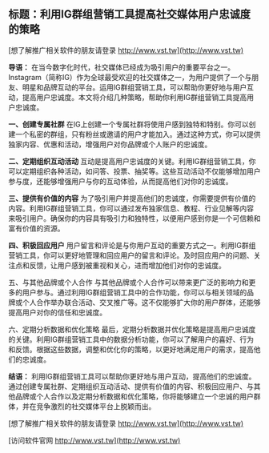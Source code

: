 ## **标题：利用IG群组营销工具提高社交媒体用户忠诚度的策略**

[想了解推广相关软件的朋友请登录 http://www.vst.tw](http://www.vst.tw)

**导语：**
在当今数字化时代，社交媒体已经成为吸引用户的重要平台之一。Instagram（简称IG）作为全球最受欢迎的社交媒体之一，为用户提供了一个与朋友、明星和品牌互动的平台。运用IG群组营销工具，可以帮助你更好地与用户互动，提高用户忠诚度。本文将介绍几种策略，帮助你利用IG群组营销工具提高用户忠诚度。

**一、创建专属社群**
在IG上创建一个专属社群将使用户感到独特和特别。你可以创建一个私密的群组，只有粉丝或邀请的用户才能加入。通过这种方式，你可以提供独家内容、优惠和活动，增强用户对你品牌或个人账户的忠诚度。

**二、定期组织互动活动**
互动是提高用户忠诚度的关键。利用IG群组营销工具，你可以定期组织各种活动，如问答、投票、抽奖等。这些互动活动不仅能够增加用户参与度，还能够增强用户与你的互动体验，从而提高他们对你的忠诚度。

**三、提供有价值的内容**
为了吸引用户并提高他们的忠诚度，你需要提供有价值的内容。利用IG群组营销工具，你可以通过发布独家信息、教程、行业见解等内容来吸引用户。确保你的内容具有吸引力和独特性，以便用户感到你是一个可信赖和富有价值的资源。

**四、积极回应用户**
用户留言和评论是与你用户互动的重要方式之一。利用IG群组营销工具，你可以更好地管理和回应用户的留言和评论。及时回应用户的问题、关注点和反馈，让用户感到被重视和关心，进而增加他们对你的忠诚度。

五、与其他品牌或个人合作
与其他品牌或个人合作可以带来更广泛的影响力和更多的用户参与。通过利用IG群组营销工具中的合作功能，你可以与相关领域的品牌或个人合作举办联合活动、交叉推广等。这不仅能够扩大你的用户群体，还能够提高用户对你的信任和忠诚度。

六、定期分析数据和优化策略
最后，定期分析数据并优化策略是提高用户忠诚度的关键。利用IG群组营销工具中的数据分析功能，你可以了解用户的喜好、行为和反馈。根据这些数据，调整和优化你的策略，以更好地满足用户的需求，提高他们的忠诚度。

**结语：**
利用IG群组营销工具可以帮助你更好地与用户互动，提高他们的忠诚度。通过创建专属社群、定期组织互动活动、提供有价值的内容、积极回应用户、与其他品牌或个人合作以及定期分析数据和优化策略，你将能够建立一个忠诚的用户群体，并在竞争激烈的社交媒体平台上脱颖而出。

[想了解推广相关软件的朋友请登录 http://www.vst.tw](http://www.vst.tw)


[访问软件官网 http://www.vst.tw](http://www.vst.tw)
